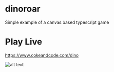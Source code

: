 # dinoroar
Simple example of a canvas based typescript game

# Play Live
https://www.cokeandcode.com/dino

![alt text](https://github.com/kevglass/dinoroar/edit/master/screenshot.png "Screenshot")
